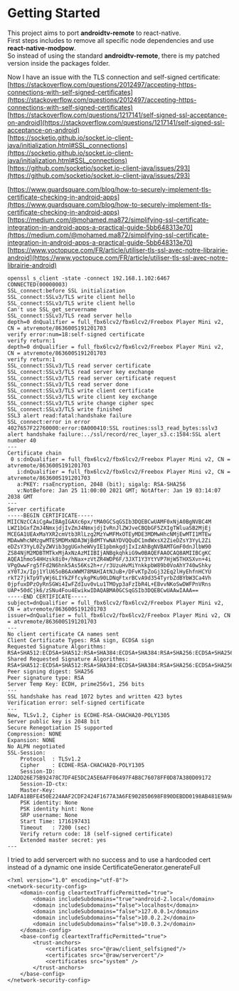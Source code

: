 # Getting Started

This project aims to port **androidtv-remote** to react-native.  
First steps includes to remove all specific node dependencies and use **react-native-modpow**.  
So instead of using the standard **androidtv-remote**, there is my patched version inside the packages folder.  


Now I have an issue with the TLS connection and self-signed certificate:  
[https://stackoverflow.com/questions/2012497/accepting-https-connections-with-self-signed-certificates](https://stackoverflow.com/questions/2012497/accepting-https-connections-with-self-signed-certificates)  
[https://stackoverflow.com/questions/1217141/self-signed-ssl-acceptance-on-android](https://stackoverflow.com/questions/1217141/self-signed-ssl-acceptance-on-android)  
[https://socketio.github.io/socket.io-client-java/initialization.html#SSL_connections](https://socketio.github.io/socket.io-client-java/initialization.html#SSL_connections)  
[https://github.com/socketio/socket.io-client-java/issues/293](https://github.com/socketio/socket.io-client-java/issues/293)  
  

[https://www.guardsquare.com/blog/how-to-securely-implement-tls-certificate-checking-in-android-apps](https://www.guardsquare.com/blog/how-to-securely-implement-tls-certificate-checking-in-android-apps)  
[https://medium.com/@mohamed.ma872/simplifying-ssl-certificate-integration-in-android-apps-a-practical-guide-5bb648313e70](https://medium.com/@mohamed.ma872/simplifying-ssl-certificate-integration-in-android-apps-a-practical-guide-5bb648313e70)  
[https://www.yoctopuce.com/FR/article/utiliser-tls-ssl-avec-notre-librairie-android](https://www.yoctopuce.com/FR/article/utiliser-tls-ssl-avec-notre-librairie-android)  


```
openssl s_client -state -connect 192.168.1.102:6467
CONNECTED(00000003)
SSL_connect:before SSL initialization
SSL_connect:SSLv3/TLS write client hello
SSL_connect:SSLv3/TLS write client hello
Can't use SSL_get_servername
SSL_connect:SSLv3/TLS read server hello
depth=0 dnQualifier = full_fbx6lcv2/fbx6lcv2/Freebox Player Mini v2, CN = atvremote/863600S191201703
verify error:num=18:self-signed certificate
verify return:1
depth=0 dnQualifier = full_fbx6lcv2/fbx6lcv2/Freebox Player Mini v2, CN = atvremote/863600S191201703
verify return:1
SSL_connect:SSLv3/TLS read server certificate
SSL_connect:SSLv3/TLS read server key exchange
SSL_connect:SSLv3/TLS read server certificate request
SSL_connect:SSLv3/TLS read server done
SSL_connect:SSLv3/TLS write client certificate
SSL_connect:SSLv3/TLS write client key exchange
SSL_connect:SSLv3/TLS write change cipher spec
SSL_connect:SSLv3/TLS write finished
SSL3 alert read:fatal:handshake failure
SSL_connect:error in error
4027657F22760000:error:0A000410:SSL routines:ssl3_read_bytes:sslv3 alert handshake failure:../ssl/record/rec_layer_s3.c:1584:SSL alert number 40
---
Certificate chain
 0 s:dnQualifier = full_fbx6lcv2/fbx6lcv2/Freebox Player Mini v2, CN = atvremote/863600S191201703
   i:dnQualifier = full_fbx6lcv2/fbx6lcv2/Freebox Player Mini v2, CN = atvremote/863600S191201703
   a:PKEY: rsaEncryption, 2048 (bit); sigalg: RSA-SHA256
   v:NotBefore: Jan 25 11:00:00 2021 GMT; NotAfter: Jan 19 03:14:07 2038 GMT
---
Server certificate
-----BEGIN CERTIFICATE-----
MIICNzCCAiCgAwIBAgIGAXc6px/tMA0GCSqGSIb3DQEBCwUAMF0xNjA0BgNVBC4M
LWZ1bGxfZmJ4NmxjdjIvZmJ4NmxjdjIvRnJlZWJveCBQbGF5ZXIgTWluaSB2MjEj
MCEGA1UEAxMaYXR2cmVtb3RlLzg2MzYwMFMxOTEyMDE3MDMwHhcNMjEwMTI1MTEw
MDAwWhcNMzgwMTE5MDMxNDA3WjBdMTYwNAYDVQQuDC1mdWxsX2ZieDZsY3YyL2Zi
eDZsY3YyL0ZyZWVib3ggUGxheWVyIE1pbmkgdjIxIzAhBgNVBAMTGmF0dnJlbW90
ZS84NjM2MDBTMTkxMjAxNzAzMIIBIjANBgkqhkiG9w0BAQEFAAOCAQ8AMIIBCgKC
AQEA1hmo54HHzsk8i0+/hNax+zVtZR4WDP6F/3JXT1Y3YtYVP7HjW5THXSXvn+4i
VPgOwwFrg5fFd2N6hnk5As56Ks2h+r/r3UzuHvMiYnkkpbW89b0VoAhY740wShky
xY0TJx/Ipj1YlU65oB6AxWWM78MAHIAtNJuB+/DFvKTpZoGj32Eq2lHyEhfnHCYU
rkT27jkTp9TyWj6LIYkZFfcykgPKu90LDNqFtxrBCvA9d354TyrbZdBYbW3Ca4Vh
0jpfuxDPzOyRnSGWi4IwFZdIuv0vLu1TMOyp3aFzIbR4L+EBvvNKoSwDWFPnVRns
UAP+50dCjk6/zSNu4Fou4EwikwIDAQABMA0GCSqGSIb3DQEBCwUAAwIAAA==
-----END CERTIFICATE-----
subject=dnQualifier = full_fbx6lcv2/fbx6lcv2/Freebox Player Mini v2, CN = atvremote/863600S191201703
issuer=dnQualifier = full_fbx6lcv2/fbx6lcv2/Freebox Player Mini v2, CN = atvremote/863600S191201703
---
No client certificate CA names sent
Client Certificate Types: RSA sign, ECDSA sign
Requested Signature Algorithms: RSA+SHA512:ECDSA+SHA512:RSA+SHA384:ECDSA+SHA384:RSA+SHA256:ECDSA+SHA256:RSA+SHA224:ECDSA+SHA224:RSA+SHA1:ECDSA+SHA1
Shared Requested Signature Algorithms: RSA+SHA512:ECDSA+SHA512:RSA+SHA384:ECDSA+SHA384:RSA+SHA256:ECDSA+SHA256:RSA+SHA224:ECDSA+SHA224
Peer signing digest: SHA256
Peer signature type: RSA
Server Temp Key: ECDH, prime256v1, 256 bits
---
SSL handshake has read 1072 bytes and written 423 bytes
Verification error: self-signed certificate
---
New, TLSv1.2, Cipher is ECDHE-RSA-CHACHA20-POLY1305
Server public key is 2048 bit
Secure Renegotiation IS supported
Compression: NONE
Expansion: NONE
No ALPN negotiated
SSL-Session:
    Protocol  : TLSv1.2
    Cipher    : ECDHE-RSA-CHACHA20-POLY1305
    Session-ID: 12ADD26E75B92478C7DF4E5DC2A5E6AFF06497F4B8C76078FF0D87A380D09172
    Session-ID-ctx: 
    Master-Key: 1ADFA18BFE450E224AAF2CDF2424F1677A3A6FE902850698F890DEBDD0198AB481E9A9A7967A6A767AB2A44873BD14DA
    PSK identity: None
    PSK identity hint: None
    SRP username: None
    Start Time: 1716197431
    Timeout   : 7200 (sec)
    Verify return code: 18 (self-signed certificate)
    Extended master secret: yes
---
```



I tried to add servercert with no success and to use a hardcoded cert instead of a dynamic one 
inside CertificateGenerator.generateFull

```
<?xml version="1.0" encoding="utf-8"?>
<network-security-config>
    <domain-config cleartextTrafficPermitted="true">
        <domain includeSubdomains="true">android-2.local</domain>
        <domain includeSubdomains="false">localhost</domain>
        <domain includeSubdomains="false">127.0.0.1</domain>
        <domain includeSubdomains="false">10.0.2.2</domain>
        <domain includeSubdomains="false">10.0.3.2</domain>
    </domain-config>
    <base-config cleartextTrafficPermitted="true">
        <trust-anchors>
            <certificates src="@raw/client_selfsigned"/>
            <certificates src="@raw/servercert"/>
            <certificates src="system" />
        </trust-anchors>
    </base-config>
</network-security-config>
```